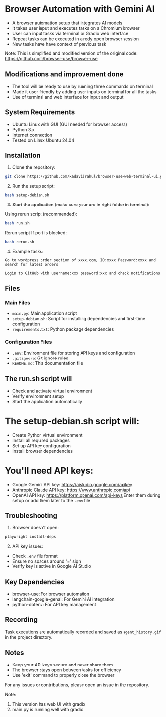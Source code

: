 # Browser Automation with Gemini AI

- A browser automation setup that integrates AI models
- It takes user input and executes tasks on a Chromium browser
- User can input tasks via terminal or Gradio web interface
- Repeat tasks can be executed in alredy open browser session
- New tasks have have context of previous task

Note: This is simplified and modified version of the original code: https://github.com/browser-use/browser-use

## Modifications and improvement done
- The tool will be ready to use by running three commands on terminal
- Made it user friendly by adding user inputs on terminal for all the tasks
- Use of terminal and web interface for input and output

## System Requirements
- Ubuntu Linux with GUI (GUI needed for browser access)
- Python 3.x
- Internet connection
- Tested on Linux Ubuntu 24.04

## Installation

1. Clone the repository:
```bash
git clone https://github.com/kadavilrahul/browser-use-web-terminal-ui.git && cd browser-use-web-terminal-ui
```

2. Run the setup script:
```bash
bash setup-debian.sh
```

3. Start the application (make sure your are in right folder in terminal):

Using rerun script (recommended):
```bash
bash run.sh
```

Rerun script If port is blocked:
```bash
bash rerun.sh
```

4. Example tasks:
```
Go to wordpress order section of xxxx.com, ID:xxxx Password:xxxx and search for latest orders
```
```
Login to GitHub with username:xxx password:xxx and check notifications
```

## Files

### Main Files
- `main.py`: Main application script
- `setup-debian.sh`: Script for installing dependencies and first-time configuration
- `requirements.txt`: Python package dependencies

### Configuration Files
- `.env`: Environment file for storing API keys and configuration
- `.gitignore`: Git ignore rules
- `README.md`: This documentation file

## The run.sh script will
- Check and activate virtual environment
- Verify environment setup
- Start the application automatically

# The setup-debian.sh script will:
- Create Python virtual environment
- Install all required packages
- Set up API key configuration
- Install browser dependencies

# You'll need API keys:
- Google Gemini API key: https://aistudio.google.com/apikey
- Anthropic Claude API key: https://www.anthropic.com/api
- OpenAI API key: https://platform.openai.com/api-keys
Enter them during setup or add them later to the `.env` file

## Troubleshooting

1. Browser doesn't open:
```bash
playwright install-deps
```

2. API key issues:
- Check `.env` file format
- Ensure no spaces around '=' sign
- Verify key is active in Google AI Studio

## Key Dependencies
- browser-use: For browser automation
- langchain-google-genai: For Gemini AI integration
- python-dotenv: For API key management

## Recording
Task executions are automatically recorded and saved as `agent_history.gif` in the project directory.

## Notes
- Keep your API keys secure and never share them
- The browser stays open between tasks for efficiency
- Use 'exit' command to properly close the browser

For any issues or contributions, please open an issue in the repository.

Note:
1. This version has web UI with gradio
2. main.py is running well with gradio

